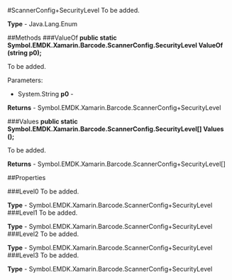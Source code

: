 #ScannerConfig+SecurityLevel
To be added.

**Type** - Java.Lang.Enum

##Methods
###ValueOf
**public static Symbol.EMDK.Xamarin.Barcode.ScannerConfig.SecurityLevel ValueOf (string p0);**

To be added.

Parameters: 

* System.String **p0** - 

**Returns** - Symbol.EMDK.Xamarin.Barcode.ScannerConfig+SecurityLevel

###Values
**public static Symbol.EMDK.Xamarin.Barcode.ScannerConfig.SecurityLevel[] Values ();**

To be added.


**Returns** - Symbol.EMDK.Xamarin.Barcode.ScannerConfig+SecurityLevel[]

##Properties

###Level0
To be added.

**Type** - Symbol.EMDK.Xamarin.Barcode.ScannerConfig+SecurityLevel
###Level1
To be added.

**Type** - Symbol.EMDK.Xamarin.Barcode.ScannerConfig+SecurityLevel
###Level2
To be added.

**Type** - Symbol.EMDK.Xamarin.Barcode.ScannerConfig+SecurityLevel
###Level3
To be added.

**Type** - Symbol.EMDK.Xamarin.Barcode.ScannerConfig+SecurityLevel


